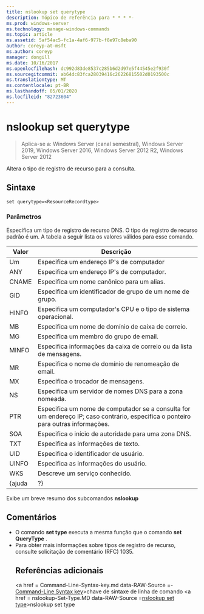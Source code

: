 ```yaml
---
title: nslookup set querytype
description: Tópico de referência para * * * *-
ms.prod: windows-server
ms.technology: manage-windows-commands
ms.topic: article
ms.assetid: 5af54ac5-fc1a-4af6-977b-f8e97c8eba90
author: coreyp-at-msft
ms.author: coreyp
manager: dongill
ms.date: 10/16/2017
ms.openlocfilehash: dc992d83de8537c285b6d2d97e5f44545e2f930f
ms.sourcegitcommit: ab64dc83fca28039416c26226815502d0193500c
ms.translationtype: MT
ms.contentlocale: pt-BR
ms.lasthandoff: 05/01/2020
ms.locfileid: "82723604"
---
```

# <a name="nslookup-set-querytype"></a>nslookup set querytype

> Aplica-se a: Windows Server (canal semestral), Windows Server 2019, Windows Server 2016, Windows Server 2012 R2, Windows Server 2012

Altera o tipo de registro de recurso para a consulta.
## <a name="syntax"></a>Sintaxe
```
set querytype=<ResourceRecordtype>
```
### <a name="parameters"></a>Parâmetros
<ResourceRecordtype>Especifica um tipo de registro de recurso DNS. O tipo de registro de recurso padrão é um. A tabela a seguir lista os valores válidos para esse comando.

| Valor |                                                   Descrição                                                   |
|-------|-----------------------------------------------------------------------------------------------------------------|
|   Um   |                                      Especifica um endereço IP&#39;s de computador                                      |
|  ANY  |                                     Especifica um endereço IP&#39;s de computador.                                      |
| CNAME |                                    Especifica um nome canônico para um alias.                                     |
|  GID  |                                  Especifica um identificador de grupo de um nome de grupo.                                  |
| HINFO |                          Especifica um computador&#39;s CPU e o tipo de sistema operacional.                           |
|  MB   |                                        Especifica um nome de domínio de caixa de correio.                                         |
|  MG   |                                         Especifica um membro do grupo de email.                                          |
| MINFO |                                   Especifica informações da caixa de correio ou da lista de mensagens.                                   |
|  MR   |                                     Especifica o nome de domínio de renomeação de email.                                      |
|  MX   |                                          Especifica o trocador de mensagens.                                          |
|  NS   |                                 Especifica um servidor de nomes DNS para a zona nomeada.                                 |
|  PTR  | Especifica um nome de computador se a consulta for um endereço IP; caso contrário, especifica o ponteiro para outras informações. |
|  SOA  |                                Especifica o início de autoridade para uma zona DNS.                                 |
|  TXT  |                                         Especifica as informações de texto.                                         |
|  UID  |                                         Especifica o identificador de usuário.                                          |
| UINFO |                                         Especifica as informações do usuário.                                         |
|  WKS  |                                         Descreve um serviço conhecido.                                         |
| {ajuda |                                                       ?}                                                        |

Exibe um breve resumo dos subcomandos <strong>nslookup</strong>
## <a name="remarks"></a>Comentários
- O comando <strong>set type</strong> executa a mesma função que o comando <strong>set QueryType</strong> .
- Para obter mais informações sobre tipos de registro de recurso, consulte solicitação de comentário (RFC) 1035.
  ## <a name="additional-references"></a>Referências adicionais
  <a href = Command-Line-Syntax-key.md data-RAW-Source =- [Command-Line Syntax key](command-line-syntax-key.md)>chave</a> de sintaxe de linha de comando <a href = nslookup-Set-Type.MD data-RAW-Source =[nslookup set type](nslookup-set-type.md)>nslookup set type</a>
